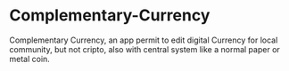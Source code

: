 # Complementary-Currency
Complementary Currency, an app permit to edit digital Currency for local community, but not cripto, also with central system like a normal paper or metal coin.
